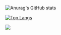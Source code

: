 

![Anurag's GitHub stats](https://github-readme-stats.vercel.app/api?username=LeticiaALeal&show_icons=true&theme=radical)

[![Top Langs](https://github-readme-stats.vercel.app/api/top-langs/?username=LeticiaALeal&layout=compact)](https://github.com/anuraghazra/github-readme-stats)

[<img src="https://img.shields.io/badge/linkedin-%230077B5.svg?&style=for-the-badge&logo=linkedin&logoColor=white" />](https://www.linkedin.com/in/leticia-araujo-leal/)
